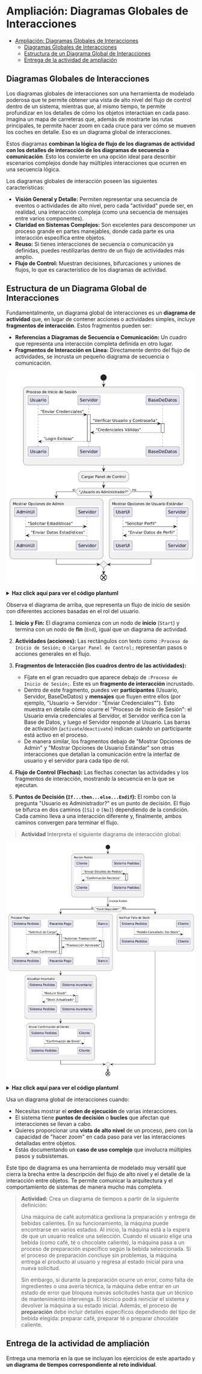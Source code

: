 # Ampliación: Diagramas Globales de Interacciones


<!-- @import "[TOC]" {cmd="toc" depthFrom=1 depthTo=6 orderedList=false} -->

<!-- code_chunk_output -->

- [Ampliación: Diagramas Globales de Interacciones](#ampliación-diagramas-globales-de-interacciones)
  - [Diagramas Globales de Interacciones](#diagramas-globales-de-interacciones)
  - [Estructura de un Diagrama Global de Interacciones](#estructura-de-un-diagrama-global-de-interacciones)
  - [Entrega de la actividad de ampliación](#entrega-de-la-actividad-de-ampliación)

<!-- /code_chunk_output -->



## Diagramas Globales de Interacciones

Los diagramas globales de interacciones son una herramienta de modelado poderosa que te permite obtener una vista de alto nivel del flujo de control dentro de un sistema, mientras que, al mismo tiempo, te permite profundizar en los detalles de cómo los objetos interactúan en cada paso. Imagina un mapa de carreteras que, además de mostrarte las rutas principales, te permite hacer zoom en cada cruce para ver cómo se mueven los coches en detalle. Eso es un diagrama global de interacciones.

Estos diagramas **combinan la lógica de flujo de los diagramas de actividad con los detalles de interacción de los diagramas de secuencia o comunicación**. Esto los convierte en una opción ideal para describir escenarios complejos donde hay múltiples interacciones que ocurren en una secuencia lógica. 

Los diagramas globales de interacción poseen las siguientes características:

  * **Visión General y Detalle:** Permiten representar una secuencia de eventos o actividades de alto nivel, pero cada "actividad" puede ser, en realidad, una interacción compleja (como una secuencia de mensajes entre varios componentes).
  * **Claridad en Sistemas Complejos:** Son excelentes para descomponer un proceso grande en partes manejables, donde cada parte es una interacción específica entre objetos.
  * **Reuso:** Si tienes interacciones de secuencia o comunicación ya definidas, puedes reutilizarlas dentro de un flujo de actividades más amplio.
  * **Flujo de Control:** Muestran decisiones, bifurcaciones y uniones de flujos, lo que es característico de los diagramas de actividad.

## Estructura de un Diagrama Global de Interacciones

Fundamentalmente, un diagrama global de interacciones es un **diagrama de actividad** que, en lugar de contener acciones o actividades simples, incluye **fragmentos de interacción**. Estos fragmentos pueden ser:

  * **Referencias a Diagramas de Secuencia o Comunicación:** Un cuadro que representa una interacción completa definida en otro lugar.
  * **Fragmentos de Interacción en Línea:** Directamente dentro del flujo de actividades, se incrusta un pequeño diagrama de secuencia o comunicación.

![alt text](images/image.png)

<details>
<summary>
    <strong>Haz click aquí para ver el código plantuml </strong>
</summary>

```plantuml
@startuml
Start

:Proceso de Inicio de Sesión
{{
  Participant Usuario as U
  Participant Servidor as S
  Participant BaseDeDatos as BD

  U -> S : "Enviar Credenciales"
  activate S
  S -> BD : "Verificar Usuario y Contraseña"
  activate BD
  BD --> S : "Credenciales Válidas"
  deactivate BD
  S --> U : "Login Exitoso"
  deactivate S
}}
; 
:Cargar Panel de Control;

if ("¿Usuario es Administrador?") then (sí)
  :Mostrar Opciones de Admin
  {{
    Participant AdminUI as AUI
    Participant Servidor as S
    AUI -> S : "Solicitar Estadísticas"
    S --> AUI : "Enviar Datos Estadísticos"
  }}
  ;
else (no)
  :Mostrar Opciones de Usuario Estándar
  {{
    Participant UserUI as UUI
    Participant Servidor as S
    UUI -> S : "Solicitar Perfil"
    S --> UUI : "Enviar Datos de Perfil"
  }}
;
endif
end;
@enduml
```
</details>

Observa el diagrama de arriba, que representa un flujo de inicio de sesión con diferentes acciones basadas en el rol del usuario.

1.  **Inicio y Fin:** El diagrama comienza con un nodo de **inicio** (`Start`) y termina con un nodo de **fin** (`End`), igual que un diagrama de actividad.

2.  **Actividades (acciones):** Las rectángulos con texto como `:Proceso de Inicio de Sesión;` o `:Cargar Panel de Control;` representan pasos o acciones generales en el flujo.

3.  **Fragmentos de Interacción (los cuadros dentro de las actividades):**

      * Fíjate en el gran recuadro que aparece debajo de `:Proceso de Inicio de Sesión;`. Este es un **fragmento de interacción** incrustado.
      * Dentro de este fragmento, puedes ver **participantes** (Usuario, Servidor, BaseDeDatos) y **mensajes** que fluyen entre ellos (por ejemplo, "Usuario -\> Servidor : "Enviar Credenciales""). Esto muestra en detalle cómo ocurre el "Proceso de Inicio de Sesión": el Usuario envía credenciales al Servidor, el Servidor verifica con la Base de Datos, y luego el Servidor responde al Usuario. Las barras de activación (`activate`/`deactivate`) indican cuándo un participante está activo en el proceso.
      * De manera similar, los fragmentos debajo de "Mostrar Opciones de Admin" y "Mostrar Opciones de Usuario Estándar" son otras interacciones que detallan la comunicación entre la interfaz de usuario y el servidor para cada tipo de rol.

4.  **Flujo de Control (Flechas):** Las flechas conectan las actividades y los fragmentos de interacción, mostrando la secuencia en la que se ejecutan.

5.  **Puntos de Decisión (`If...then...else...Endif`):** El rombo con la pregunta "Usuario es Administrador?" es un punto de decisión. El flujo se bifurca en dos caminos (`[Si]` o `[No]`) dependiendo de la condición. Cada camino lleva a una interacción diferente y, finalmente, ambos caminos convergen para terminar el flujo.

> **Actividad**
> Interpreta el siguiente diagrama de interacción global:

![alt text](images/image-1.png)

<details>
<summary>
    <strong>Haz click aquí para ver el código plantuml</strong>
</summary>

```plantuml
@startuml
Start

:Recibir Pedido
{{
  Participant Cliente as C
  Participant "Sistema Pedidos" as SP
  C -> SP : "Enviar Detalles de Pedido"
  activate SP
  SP --> C : "Confirmación Recibida"
  deactivate SP
}}
;
-> :Validar Pedido;

if ("Stock Disponible?") then (Sí)
  :Procesar Pago
  {{
    Participant "Sistema Pedidos" as SP
    Participant "Pasarela Pago" as PP
    Participant "Banco" as B

    SP -> PP : "Solicitud de Cargo"
    activate PP
    PP -> B : "Autorizar Transacción"
    activate B
    B --> PP : "Transacción Aprobada"
    deactivate B
    PP --> SP : "Pago Confirmado"
    deactivate PP
  }}
  ;
  :Actualizar Inventario
  {{
    Participant "Sistema Pedidos" as SP
    Participant "Sistema Inventario" as SI

    SP -> SI : "Reducir Stock"
    activate SI
    SI --> SP : "Stock Actualizado"
    deactivate SI
  }}
  ;
  :Enviar Confirmación al Cliente
  {{
    Participant "Sistema Pedidos" as SP
    Participant Cliente as C

    SP -> C : "Confirmación de Envío"
  }}
  ;

else (No)
  :Notificar Fallo de Stock
  {{
    Participant "Sistema Pedidos" as SP
    Participant Cliente as C

    SP -> C : "Pedido Cancelado: Sin Stock"
  }}
  ;
endif
end
@enduml
```

</details>

Usa un diagrama global de interacciones cuando:

  * Necesitas mostrar el **orden de ejecución** de varias interacciones.
  * El sistema tiene **puntos de decisión** o **bucles** que afectan qué interacciones se llevan a cabo.
  * Quieres proporcionar una **vista de alto nivel** de un proceso, pero con la capacidad de "hacer zoom" en cada paso para ver las interacciones detalladas entre objetos.
  * Estás documentando un **caso de uso complejo** que involucra múltiples pasos y subsistemas.

Este tipo de diagrama es una herramienta de modelado muy versátil que cierra la brecha entre la descripción del flujo de alto nivel y el detalle de la interacción entre objetos. Te permite comunicar la arquitectura y el comportamiento de sistemas de manera mucho más completa.

> **Actividad:**
> Crea un diagrama de tiempos a partir de la siguiente definición:
>
> Una máquina de café automática gestiona la preparación y entrega de bebidas calientes. En su funcionamiento, la máquina puede encontrarse en varios estados. Al inicio, la máquina está a la espera de que un usuario realice una selección. Cuando el usuario elige una bebida (como café, té o chocolate caliente), la máquina pasa a un proceso de preparación específico según la bebida seleccionada. Si el proceso de preparación concluye sin problemas, la máquina entrega el producto al usuario y regresa al estado inicial para una nueva solicitud.  
>
>Sin embargo, si durante la preparación ocurre un error, como falta de ingredientes o una avería técnica, la máquina debe entrar en un estado de error que bloquea nuevas solicitudes hasta que un técnico de mantenimiento intervenga. El técnico podrá reiniciar el sistema y devolver la máquina a su estado inicial. Además, el proceso de **preparación** debe incluir detalles específicos dependiendo del tipo de bebida elegida: preparar café, preparar té o preparar chocolate caliente. 

## Entrega de la actividad de ampliación

Entrega una memoria en la que se incluyan los ejercicios de este apartado y **un diagrama de tiempos correspondiente al reto individual**.